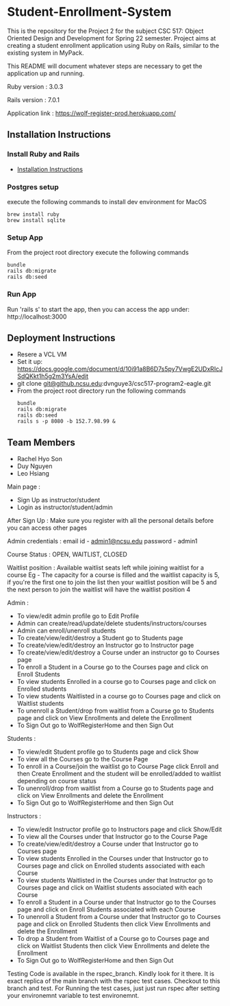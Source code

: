 # Student-Enrollment-System


This is the repository for the Project 2 for the subject CSC 517: Object Oriented Design and Development for Spring 22 semester. Project aims at creating a student enrollment application using Ruby on Rails, similar to the existing system in MyPack.

This README will document whatever steps are necessary to get the
application up and running.

Ruby version : 3.0.3

Rails version : 7.0.1

Application link : https://wolf-register-prod.herokuapp.com/


## Installation Instructions

### Install Ruby and Rails
  - [Installation Instructions](https://guides.rubyonrails.org/v5.1/getting_started.html)

### Postgres setup

execute the following commands to install dev environment for MacOS
```
brew install ruby
brew install sqlite
```

### Setup App

From the project root directory execute the following commands

```
bundle
rails db:migrate
rails db:seed 
```

### Run App

Run 'rails s' to start the app, then you can access the app under: http://localhost:3000

## Deployment Instructions

  - Resere a VCL VM 
  - Set it up: https://docs.google.com/document/d/10i91a8B6D7s5py7VwgE2UDxRIcJSdQKkt1h5g2m3YsA/edit
  - git clone git@github.ncsu.edu:dvnguye3/csc517-program2-eagle.git
  - From the project root directory run the following commands
    ```
    bundle
    rails db:migrate
    rails db:seed
    rails s -p 8080 -b 152.7.98.99 &
    ```

## Team Members

  - Rachel Hyo Son
  - Duy Nguyen
  - Leo Hsiang

Main page :
- Sign Up as instructor/student
- Login as instructor/student/admin
            
After Sign Up : Make sure you register with all the personal details before you can access other pages

Admin credentials :
email id - admin1@ncsu.edu
password - admin1

Course Status : OPEN, WAITLIST, CLOSED

Waitlist position : Available waitlist seats left while joining waitlist for a course
Eg - The capacity for a course is filled and the waitlist capacity is 5, if you're the first one to join the list then your waitlist position will be 5 and the next person to join the waitlist will have the waitlist position 4

Admin : 
- To view/edit admin profile go to Edit Profile
- Admin can create/read/update/delete students/instructors/courses
- Admin can enroll/unenroll students
- To create/view/edit/destroy a Student go to Students page
- To create/view/edit/destroy an Instructor go to Instructor page
- To create/view/edit/destroy a Course under an instructor go to Courses page
- To enroll a Student in a Course go to the Courses page and click on Enroll Students 
- To view students Enrolled in a course go to Courses page and click on Enrolled students
- To view students Waitlisted in a course go to Courses page and click on Waitlist students
- To unenroll a Student/drop from waitlist from a Course go to Students page and click on View Enrollments and delete the Enrollment
- To Sign Out go to WolfRegisterHome and then Sign Out

Students : 
- To view/edit Student profile go to Students page and click Show
- To view all the Courses go to the Course Page
- To enroll in a Course/join the waitlist go to Course Page click Enroll and then Create Enrollment and the student will be enrolled/added to waitlist depending on course status
- To unenroll/drop from waitlist from a Course go to Students page and click on View Enrollments and delete the Enrollment 
- To Sign Out go to WolfRegisterHome and then Sign Out

Instructors : 
- To view/edit Instructor profile go to Instructors page and click Show/Edit
- To view all the Courses under that Instructor go to the Course Page
- To create/view/edit/destroy a Course under that Instructor go to Courses page
- To view students Enrolled in the Courses under that Instructor go to Courses page and click on Enrolled students associated with each Course
- To view students Waitlisted in the Courses under that Instructor go to Courses page and click on Waitlist students associated with each Course
- To enroll a Student in a Course under that Instructor go to the Courses page and click on Enroll Students associated with each Course
- To unenroll a Student from a Course under that Instructor go to Courses page and click on Enrolled Students then click View Enrollments and delete the Enrollment
- To drop a Student from Waitlist of a Course go to Courses page and click on Waitlist Students then click View Enrollments and delete the Enrollment
- To Sign Out go to WolfRegisterHome and then Sign Out

Testing Code is available in the rspec_branch. Kindly look for it there. It is exact replica of the main branch with the rspec test cases. Checkout to this branch and test.
For Running the test cases, just just run rspec after setting your environemnt variable to test environemnt.